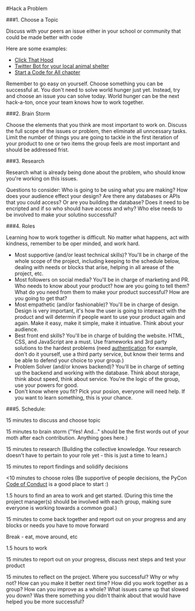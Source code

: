 #Hack a Problem

###1. Choose a Topic

Discuss with your peers an issue either in your school or community that could be made better with code  

Here are some examples: 

- [Click That Hood](http://click-that-hood.com)
- [Twitter Bot for your local animal shelter](https://twitter.com/CutePetsBoston)
- [Start a Code for All chapter](http://code-for-all.github.io/codeforall.org/)

Remember to go easy on yourself. Choose something you can be successful at.  You don't need to solve world hunger just yet. Instead, try and choose an issue you can solve today. World hunger can be the next hack-a-ton, once your team knows how to work together. 

###2. Brain Storm  

Choose the elements that you think are most important to work on.  Discuss the full scope of the issues or problem, then eliminate all unncessary tasks. Limit the number of things you are going to tackle in the first iteration of your product to one or two items the group feels are most important and should be addressed frist. 

###3. Research

Research what is already being done about the problem, who should know you're working on this issues. 

Questions to consider: Who is going to be using what you are making?  How does your audience effect your design?  Are there any databases or APIs that you could access?  Or are you building the database?  Does it need to be encripted and if so who should have access and why?  Who else needs to be involved to make your solutino successful?  

###4. Roles

Learning how to work together is difficult. No matter what happens, act with kindness, remember to be oper minded, and work hard. 

- Most supportive (and/or least technical skills)? You'll be in charge of the whole scope of the project, including keeping to the schedule below, dealing with needs or blocks that arise, helping in all arease of the project, etc. 
- Most followers on social media? You'll be in charge of marketing and PR. Who needs to know about your product? how are you going to tell them? What do you need from them to make your product successful? How are you going to get that? 
- Most empathetic (and/or fashionable)? You'll be in charge of design. Design is very important, it's how the user is going to intereact with the product and will determin if people want to use your product again and again. Make it easy, make it simple, make it intuative. Think about your audience. 
- Best front end skills? You'll be in charge of bulding the website. HTML, CSS, and JavaScript are a must.  Use frameworks and 3rd party solutions to the hardest problems (need [authentication](https://www.secsign.com/two-factor-authentication/) for example, don't do it yourself, use a third party service, but know their terms and be able to defend your choice to your group.)
- Problem Solver (and/or knows backend)? You'll be in charge of setting up the backend and working with the database.  Think about storage, think about speed, think about service. You're the logic of the group, use your powers for good.  
- Don't know where you fit? Pick your posion, everyone will need help. If you want to learn something, this is your chance. 

###5. Schedule:

15 minutes to discuss and choose topic

15 minutes to brain storm ("Yes! And..." should be the first words out of your moth after each contribution. Anything goes here.)

15 minutes to research (Building the collective knowledge. Your research doesn't have to pertain to your role yet - this is just a time to learn.)

15 minutes to report findings and solidify decisions 

<10 minutes to choose roles (Be supportive of people decisions, the PyCon [Code of Conduct](http://us.pycon.org/2015/about/code-of-conduct/) is a good place to start :)

1.5 hours to find an area to work and get started. (During this time the project manager(s) should be involved with each group, making sure everyone is working towards a common goal.)

15 minutes to come back together and report out on your progress and any blocks or needs you have to move forward

Break - eat, move around, etc

1.5 hours to work

15 minutes to report out on your progress, discuss next steps and test your product

15 minutes to reflect on the project. Where you successful? Why or why not?  How can you make it better next time? How did you work together as a group?  How can you improve as a whole?  What issues came up that slowed you down? Was there something you didn't thaink about that would have helped you be more successful? 








